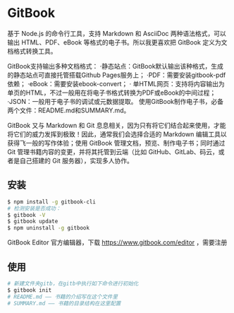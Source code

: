 # GitBook
<!-- @author DHJT 2019-01-25 -->
基于 Node.js 的命令行工具，支持 Markdown 和 AsciiDoc 两种语法格式，可以输出 HTML、PDF、eBook 等格式的电子书。所以我更喜欢把 GitBook 定义为文档格式转换工具。

GitBook支持输出多种文档格式：
·静态站点：GitBook默认输出该种格式，生成的静态站点可直接托管搭载Github Pages服务上；
·PDF：需要安装gitbook-pdf依赖；
·eBook：需要安装ebook-convert；
· 单HTML网页：支持将内容输出为单页的HTML，不过一般用在将电子书格式转换为PDF或eBook的中间过程；
·JSON：一般用于电子书的调试或元数据提取。
使用GitBook制作电子书，必备两个文件：README.md和SUMMARY.md。

GitBook 又与 Markdown 和 Git 息息相关，因为只有将它们结合起来使用，才能将它们的威力发挥到极致！因此，通常我们会选择合适的 Markdown 编辑工具以获得飞一般的写作体验；使用 GitBook 管理文档，预览、制作电子书；同时通过 Git 管理书籍内容的变更，并将其托管到云端（比如 GitHub、GitLab、码云，或者是自己搭建的 Git 服务器），实现多人协作。

## 安装
```sh
$ npm install -g gitbook-cli
# 检测安装是否成功：
$ gitbook -V
$ gitbook update
$ npm uninstall -g gitbook
```

GitBook Editor
官方编辑器，下载 https://www.gitbook.com/editor ，需要注册

## 使用
```sh
# 新建文件夹gitb，在gitb中执行如下命令进行初始化
$ gitbook init
# README.md —— 书籍的介绍写在这个文件里
# SUMMARY.md —— 书籍的目录结构在这里配置
```

[1]: https://www.jianshu.com/p/09a1cac0a0d0 'GitBook 使用'
[2]: https://blog.csdn.net/hk2291976/article/details/51173850 'GitBook入门（用github做出第一本书）——超详细配图说明'